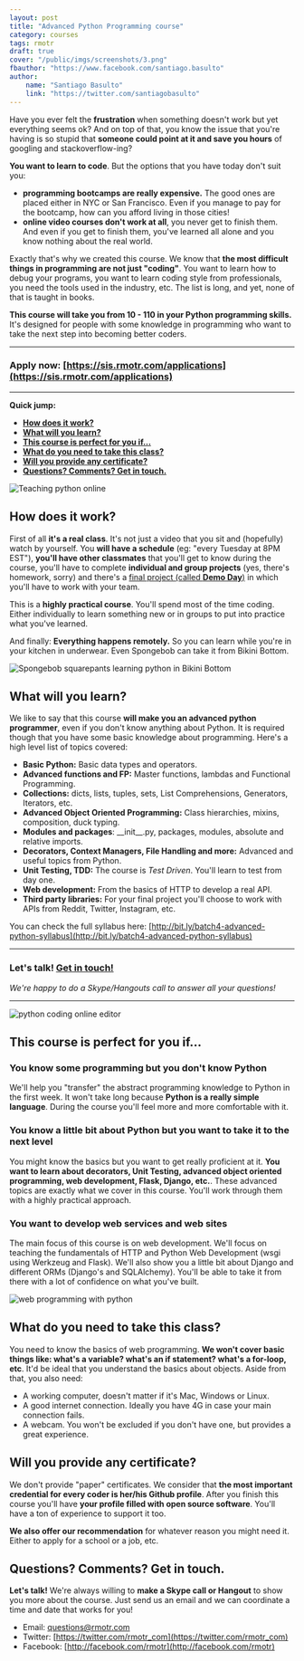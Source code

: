 ```yaml
---
layout: post
title: "Advanced Python Programming course"
category: courses
tags: rmotr
draft: true
cover: "/public/imgs/screenshots/3.png"
fbauthor: "https://www.facebook.com/santiago.basulto"
author:
    name: "Santiago Basulto"
    link: "https://twitter.com/santiagobasulto"
---
```


Have you ever felt the **frustration** when something doesn't work but yet everything seems ok? And on top of that, you know the issue that you're having is so stupid that **someone could point at it and save you hours** of googling and stackoverflow-ing?

**You want to learn to code**. But the options that you have today don't suit you:

* **programming bootcamps are really expensive.** The good ones are placed either in NYC or San Francisco. Even if you manage to pay for the bootcamp, how can you afford living in those cities!
* **online video courses don't work at all**, you never get to finish them. And even if you get to finish them, you've learned all alone and you know nothing about the real world.

Exactly that's why we created this course. We know that **the most difficult things in programming are not just "coding"**. You want to learn how to debug your programs, you want to learn coding style from professionals, you need the tools used in the industry, etc. The list is long, and yet, none of that is taught in books.

**This course will take you from 10 - 110 in your Python programming skills.** It's designed for people with some knowledge in programming who want to take the next step into becoming better coders.

* * * * * *

### Apply now: [https://sis.rmotr.com/applications](https://sis.rmotr.com/applications)

* * * * * *

**Quick jump:**

* **[How does it work?](#how-does-it-work)**
* **[What will you learn?](#what-will-you-learn)**
* **[This course is perfect for you if...](#this-course-is-perfect-for-you-if)**
* **[What do you need to take this class?](#what-do-you-need-to-take-this-class)**
* **[Will you provide any certificate?](#will-you-provide-any-certificate)**
* **[Questions? Comments? Get in touch.](#get-in-touch)**

![Teaching python online](/public/imgs/screenshots/1.png)

<h2 id="how-does-it-work">How does it work?</h2>

First of all **it's a real class**. It's not just a video that you sit and (hopefully) watch by yourself. You **will have a schedule** (eg: "every Tuesday at 8PM EST"), **you'll have other classmates** that you'll get to know during the course, you'll have to complete **individual and group projects** (yes, there's homework, sorry) and there's a [final project (called **Demo Day**)](/announcements/2015/03/10/introducing-demo-day/) in which you'll have to work with your team.

This is a **highly practical course**. You'll spend most of the time coding. Either individually to learn something new or in groups to put into practice what you've learned.

And finally: **Everything happens remotely.** So you can learn while you're in your kitchen in underwear. Even Spongebob can take it from Bikini Bottom.

![Spongebob squarepants learning python in Bikini Bottom](/public/imgs/posts/spongebob-amazed.png)

<h2 id="what-will-you-learn">What will you learn?</h2>

We like to say that this course **will make you an advanced python programmer**, even if you don't know anything about Python. It is required though that you have some basic knowledge about programming. Here's a high level list of topics covered:

* **Basic Python:** Basic data types and operators.
* **Advanced functions and FP:** Master functions, lambdas and Functional Programming.
* **Collections:** dicts, lists, tuples, sets, List Comprehensions, Generators, Iterators, etc.
* **Advanced Object Oriented Programming:** Class hierarchies, mixins, composition, duck typing.
* **Modules and packages**: \_\_init\_\_.py, packages, modules, absolute and relative imports.
* **Decorators, Context Managers, File Handling and more:** Advanced and useful topics from Python.
* **Unit Testing, TDD:** The course is _Test Driven_. You'll learn to test from day one.
* **Web development:** From the basics of HTTP to develop a real API.
* **Third party libraries:** For your final project you'll choose to work with APIs from Reddit, Twitter, Instagram, etc.

You can check the full syllabus here: [http://bit.ly/batch4-advanced-python-syllabus](http://bit.ly/batch4-advanced-python-syllabus)

* * * * * *

### Let's talk! [Get in touch!](#get-in-touch)

_We're happy to do a Skype/Hangouts call to answer all your questions!_

* * * * * *

![python coding online editor](/public/imgs/screenshots/2.png)

<h2 id="this-course-is-perfect-for-you-if">This course is perfect for you if...</h2>

### You know some programming but you don't know Python

We'll help you "transfer" the abstract programming knowledge to Python in the first week. It won't take long because **Python is a really simple language**. During the course you'll feel more and more comfortable with it.

### You know a little bit about Python but you want to take it to the next level

You might know the basics but you want to get really proficient at it. **You want to learn about decorators, Unit Testing, advanced object oriented programming, web development, Flask, Django, etc.**. These advanced topics are exactly what we cover in this course. You'll work through them with a highly practical approach.

### You want to develop web services and web sites

The main focus of this course is on web development. We'll focus on teaching the fundamentals of HTTP and Python Web Development (wsgi using Werkzeug and Flask). We'll also show you a little bit about Django and different ORMs (Django's and SQLAlchemy). You'll be able to take it from there with a lot of confidence on what you've built.

![web programming with python](/public/imgs/screenshots/4.png)

<h2 id="what-do-you-need-to-take-this-class">What do you need to take this class?</h2>

You need to know the basics of web programming. **We won't cover basic things like: what's a variable? what's an if statement? what's a for-loop, etc**. It'd be ideal that you understand the basics about objects. Aside from that, you also need:

* A working computer, doesn't matter if it's Mac, Windows or Linux.
* A good internet connection. Ideally you have 4G in case your main connection fails.
* A webcam. You won't be excluded if you don't have one, but provides a great experience.

<h2 id="will-you-provide-any-certificate">Will you provide any certificate?</h2>

We don't provide "paper" certificates. We consider that **the most important credential for every coder is her/his Github profile**. After you finish this course you'll have **your profile filled with open source software**. You'll have a ton of experience to support it too.

**We also offer our recommendation** for whatever reason you might need it. Either to apply for a school or a job, etc.


<h2 id="get-in-touch">Questions? Comments? Get in touch.</h2>

**Let's talk!** We're always willing to **make a Skype call or Hangout** to show you more about the course. Just send us an email and we can coordinate a time and date that works for you!

* Email: [questions@rmotr.com](mailto:questions@rmotr.com)
* Twitter: [https://twitter.com/rmotr_com](https://twitter.com/rmotr_com)
* Facebook: [http://facebook.com/rmotr](http://facebook.com/rmotr)
